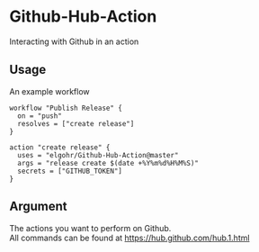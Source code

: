 # Github-Hub-Action
Interacting with Github in an action

## Usage
An example workflow
```
workflow "Publish Release" {
  on = "push"
  resolves = ["create release"]
}

action "create release" {
  uses = "elgohr/Github-Hub-Action@master"
  args = "release create $(date +%Y%m%d%H%M%S)"
  secrets = ["GITHUB_TOKEN"]
}
```

## Argument

The actions you want to perform on Github.  
All commands can be found at https://hub.github.com/hub.1.html
